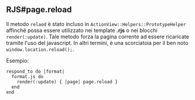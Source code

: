 ## RJS#page.reload

Il metodo `relaod` è stato incluso in `ActionView::Helpers::PrototypeHelper` affinché possa essere utilizzato nei template **.rjs** o nei blocchi `render(:update)`. Tale metodo forza la pagina corrente ad essere ricaricate tramite l'uso del javascript. In altri termini, è una scorciatoia per il ben noto `window.location.reload();`.

Esempio:

	respond_to do |format|
	  format.js do
	    render(:update) { |page| page.reload }
	  end
	end